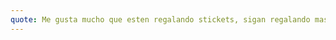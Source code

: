 ```yaml
---
quote: Me gusta mucho que esten regalando stickets, sigan regalando mas stickers y haciendo sus programas para estudiantes
---
```

